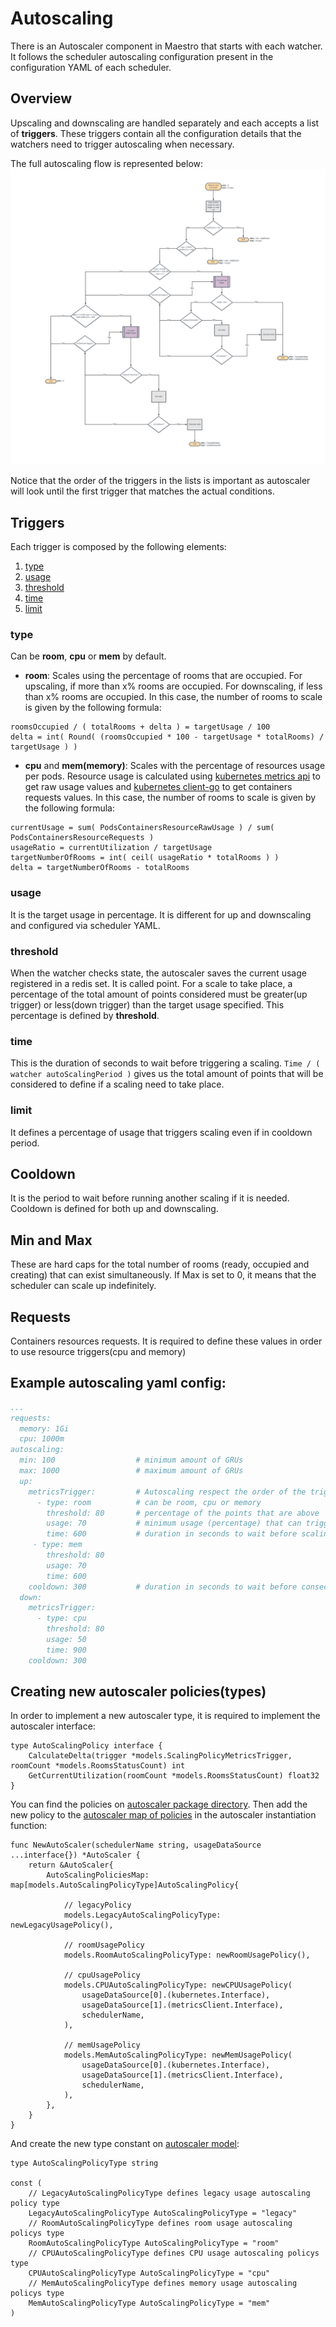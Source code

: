Autoscaling
========

There is an Autoscaler component in Maestro that starts with each watcher. It follows the scheduler autoscaling configuration present in the configuration YAML of each scheduler.

## Overview
Upscaling and downscaling are handled separately and each accepts a list of **triggers**.
These triggers contain all the configuration details that the watchers need to trigger autoscaling when necessary. 

The full autoscaling flow is represented below:
![flow](./AutoscalingFlow.png "Autoscaling flow")

Notice that the order of the triggers in the lists is important as autoscaler will look until the first trigger that matches the actual conditions.

## Triggers
Each trigger is composed by the following elements:

1. [type](#type)
2. [usage](#usage)
3. [threshold](#threshold)
4. [time](#time)
5. [limit](#limit)

### type
Can be **room**, **cpu** or **mem** by default.
- **room**:
Scales using the percentage of rooms that are occupied. For upscaling, if more than x% rooms are occupied. For downscaling, if less than x% rooms are occupied.
In this case, the number of rooms to scale is given by the following formula:
```
roomsOccupied / ( totalRooms + delta ) = targetUsage / 100
delta = int( Round( (roomsOccupied * 100 - targetUsage * totalRooms) / targetUsage ) )
```

- **cpu** and **mem(memory)**:
Scales with the percentage of resources usage per pods. Resource usage is calculated using [kubernetes metrics api](https://github.com/kubernetes/metrics) to get raw usage values and [kubernetes client-go](https://github.com/kubernetes/client-go) to get containers requests values.
In this case, the number of rooms to scale is given by the following formula:
```
currentUsage = sum( PodsContainersResourceRawUsage ) / sum( PodsContainersResourceRequests )
usageRatio = currentUtilization / targetUsage
targetNumberOfRooms = int( ceil( usageRatio * totalRooms ) )
delta = targetNumberOfRooms - totalRooms
```

### usage
It is the target usage in percentage. It is different for up and downscaling and configured via scheduler YAML.

### threshold
When the watcher checks state, the autoscaler saves the current usage registered in a redis set. It is called point. For a scale to take place, a percentage of the total amount of points considered must be greater(up trigger) or less(down trigger) than the target usage specified. This percentage is defined by **threshold**.


### time
This is the duration of seconds to wait before triggering a scaling. 
```Time / ( watcher autoScalingPeriod )``` gives us the total amount of points that will be considered to define if a scaling need to take place.

### limit
It defines a percentage of usage that triggers scaling even if in cooldown period.

## Cooldown
It is the period to wait before running another scaling if it is needed. Cooldown is defined for both up and downscaling.

## Min and Max
These are hard caps for the total number of rooms (ready, occupied and creating) that can exist simultaneously. If Max is set to 0, it means that the scheduler can scale up indefinitely.

## Requests
Containers resources requests. It is required to define these values in order to use resource triggers(cpu and memory)

## Example autoscaling yaml config:

```yaml
...
requests:               
  memory: 1Gi              
  cpu: 1000m                
autoscaling:
  min: 100                  # minimum amount of GRUs
  max: 1000                 # maximum amount of GRUs
  up:
    metricsTrigger:         # Autoscaling respect the order of the triggers. The first that matches will autoscale
      - type: room          # can be room, cpu or memory
        threshold: 80       # percentage of the points that are above 'usage' needed to trigger scale up
        usage: 70           # minimum usage (percentage) that can trigger the scaling policy
        time: 600           # duration in seconds to wait before scaling policy takes place
     - type: mem            
        threshold: 80       
        usage: 70           
        time: 600           
    cooldown: 300           # duration in seconds to wait before consecutive scaling 
  down:
    metricsTrigger:
      - type: cpu
        threshold: 80       
        usage: 50           
        time: 900           
    cooldown: 300           
```

## Creating new autoscaler policies(types)
In order to implement a new autoscaler type, it is required to implement the autoscaler interface:
```
type AutoScalingPolicy interface {
	CalculateDelta(trigger *models.ScalingPolicyMetricsTrigger, roomCount *models.RoomsStatusCount) int
	GetCurrentUtilization(roomCount *models.RoomsStatusCount) float32
}
```

You can find the policies on [autoscaler package directory](../autoscaler). Then add the new policy to the [autoscaler map of policies](../autoscaler/autoscaler.go) in the autoscaler instantiation function:
```
func NewAutoScaler(schedulerName string, usageDataSource ...interface{}) *AutoScaler {
	return &AutoScaler{
		AutoScalingPoliciesMap: map[models.AutoScalingPolicyType]AutoScalingPolicy{

			// legacyPolicy
			models.LegacyAutoScalingPolicyType: newLegacyUsagePolicy(),

			// roomUsagePolicy
			models.RoomAutoScalingPolicyType: newRoomUsagePolicy(),

			// cpuUsagePolicy
			models.CPUAutoScalingPolicyType: newCPUUsagePolicy(
				usageDataSource[0].(kubernetes.Interface),
				usageDataSource[1].(metricsClient.Interface),
				schedulerName,
			),

			// memUsagePolicy
			models.MemAutoScalingPolicyType: newMemUsagePolicy(
				usageDataSource[0].(kubernetes.Interface),
				usageDataSource[1].(metricsClient.Interface),
				schedulerName,
			),
		},
	}
}
```

And create the new type constant on [autoscaler model](../models/autoscaler.go):
```
type AutoScalingPolicyType string

const (
	// LegacyAutoScalingPolicyType defines legacy usage autoscaling policy type
	LegacyAutoScalingPolicyType AutoScalingPolicyType = "legacy"
	// RoomAutoScalingPolicyType defines room usage autoscaling policys type
	RoomAutoScalingPolicyType AutoScalingPolicyType = "room"
	// CPUAutoScalingPolicyType defines CPU usage autoscaling policys type
	CPUAutoScalingPolicyType AutoScalingPolicyType = "cpu"
	// MemAutoScalingPolicyType defines memory usage autoscaling policys type
	MemAutoScalingPolicyType AutoScalingPolicyType = "mem"
)
```
